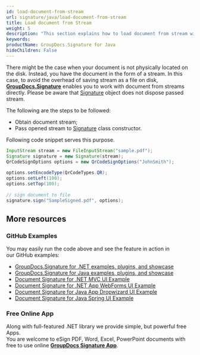 ```yaml
---
id: load-document-from-stream
url: signature/java/load-document-from-stream
title: Load document from Stream
weight: 5
description: "This section explains how to load document from stream with GroupDocs.Signature API."
keywords: 
productName: GroupDocs.Signature for Java
hideChildren: False
---
```

There might be the case when your document is not physically located on the disk. Instead, you have the document in the form of a stream. In this case, to avoid the overhead of saving stream as a file on disk, [**GroupDocs.Signature**](https://products.groupdocs.com/signature/java) enables you to work with document from streams directly. Please be aware that [Signature](https://apireference.groupdocs.com/java/signature/com.groupdocs.signature/Signature) object does not dispose passed stream.

The following are the steps to be followed:

*   Obtain document stream; 
*   Pass opened stream to [Signature](https://apireference.groupdocs.com/java/signature/com.groupdocs.signature/Signature) class constructor.

Following code snippet serves this purpose.

```java
InputStream stream = new FileInputStream("sample.pdf");
Signature signature = new Signature(stream);
QrCodeSignOptions options = new QrCodeSignOptions("JohnSmith");
 
options.setEncodeType(QrCodeTypes.QR);
options.setLeft(100);
options.setTop(100);           
 
// sign document to file
signature.sign("SampleSigned.pdf", options);
```

## More resources

### GitHub Examples 

You may easily run the code above and see the feature in action in our GitHub examples:

*   [GroupDocs.Signature for .NET examples, plugins, and showcase](https://github.com/groupdocs-signature/GroupDocs.Signature-for-.NET)    
*   [GroupDocs.Signature for Java examples, plugins, and showcase](https://github.com/groupdocs-signature/GroupDocs.Signature-for-Java)    
*   [Document Signature for .NET MVC UI Example](https://github.com/groupdocs-signature/GroupDocs.Signature-for-.NET-MVC)    
*   [Document Signature for .NET App WebForms UI Example](https://github.com/groupdocs-signature/GroupDocs.Signature-for-.NET-WebForms)    
*   [Document Signature for Java App Dropwizard UI Example](https://github.com/groupdocs-signature/GroupDocs.Signature-for-Java-Dropwizard)   
*   [Document Signature for Java Spring UI Example](https://github.com/groupdocs-signature/GroupDocs.Signature-for-Java-Spring)
    

### Free Online App 

Along with full-featured .NET library we provide simple, but powerful free Apps.  
You are welcome to eSign PDF, Word, Excel, PowerPoint documents with free to use online **[GroupDocs Signature App](https://products.groupdocs.app/signature)**.
